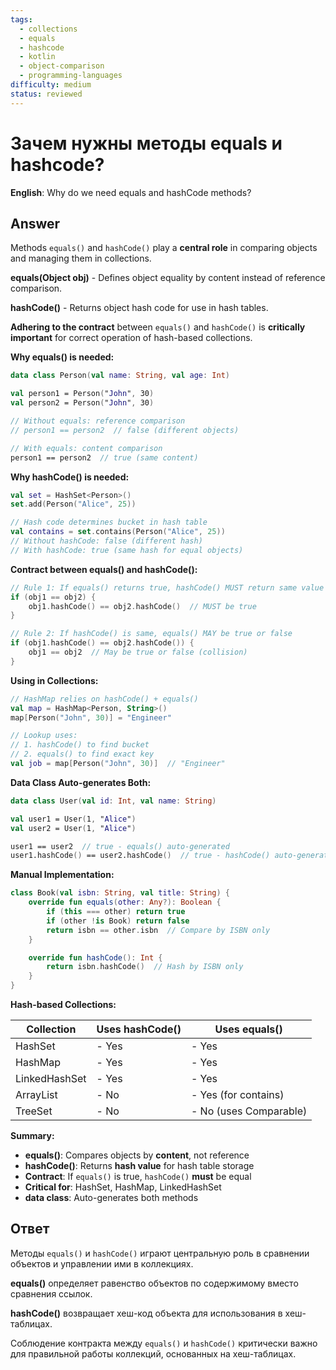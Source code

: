```yaml
---
tags:
  - collections
  - equals
  - hashcode
  - kotlin
  - object-comparison
  - programming-languages
difficulty: medium
status: reviewed
---
```


# Зачем нужны методы equals и hashcode?

**English**: Why do we need equals and hashCode methods?

## Answer

Methods `equals()` and `hashCode()` play a **central role** in comparing objects and managing them in collections.

**equals(Object obj)** - Defines object equality by content instead of reference comparison.

**hashCode()** - Returns object hash code for use in hash tables.

**Adhering to the contract** between `equals()` and `hashCode()` is **critically important** for correct operation of hash-based collections.

**Why equals() is needed:**

```kotlin
data class Person(val name: String, val age: Int)

val person1 = Person("John", 30)
val person2 = Person("John", 30)

// Without equals: reference comparison
// person1 == person2  // false (different objects)

// With equals: content comparison
person1 == person2  // true (same content)
```

**Why hashCode() is needed:**

```kotlin
val set = HashSet<Person>()
set.add(Person("Alice", 25))

// Hash code determines bucket in hash table
val contains = set.contains(Person("Alice", 25))
// Without hashCode: false (different hash)
// With hashCode: true (same hash for equal objects)
```

**Contract between equals() and hashCode():**

```kotlin
// Rule 1: If equals() returns true, hashCode() MUST return same value
if (obj1 == obj2) {
    obj1.hashCode() == obj2.hashCode()  // MUST be true
}

// Rule 2: If hashCode() is same, equals() MAY be true or false
if (obj1.hashCode() == obj2.hashCode()) {
    obj1 == obj2  // May be true or false (collision)
}
```

**Using in Collections:**

```kotlin
// HashMap relies on hashCode() + equals()
val map = HashMap<Person, String>()
map[Person("John", 30)] = "Engineer"

// Lookup uses:
// 1. hashCode() to find bucket
// 2. equals() to find exact key
val job = map[Person("John", 30)]  // "Engineer"
```

**Data Class Auto-generates Both:**

```kotlin
data class User(val id: Int, val name: String)

val user1 = User(1, "Alice")
val user2 = User(1, "Alice")

user1 == user2  // true - equals() auto-generated
user1.hashCode() == user2.hashCode()  // true - hashCode() auto-generated
```

**Manual Implementation:**

```kotlin
class Book(val isbn: String, val title: String) {
    override fun equals(other: Any?): Boolean {
        if (this === other) return true
        if (other !is Book) return false
        return isbn == other.isbn  // Compare by ISBN only
    }

    override fun hashCode(): Int {
        return isbn.hashCode()  // Hash by ISBN only
    }
}
```

**Hash-based Collections:**

| Collection | Uses hashCode() | Uses equals() |
|------------|-----------------|---------------|
| HashSet | - Yes | - Yes |
| HashMap | - Yes | - Yes |
| LinkedHashSet | - Yes | - Yes |
| ArrayList | - No | - Yes (for contains) |
| TreeSet | - No | - No (uses Comparable) |

**Summary:**

- **equals()**: Compares objects by **content**, not reference
- **hashCode()**: Returns **hash value** for hash table storage
- **Contract**: If `equals()` is true, `hashCode()` **must** be equal
- **Critical for**: HashSet, HashMap, LinkedHashSet
- **data class**: Auto-generates both methods

## Ответ

Методы `equals()` и `hashCode()` играют центральную роль в сравнении объектов и управлении ими в коллекциях.

**equals()** определяет равенство объектов по содержимому вместо сравнения ссылок.

**hashCode()** возвращает хеш-код объекта для использования в хеш-таблицах.

Соблюдение контракта между `equals()` и `hashCode()` критически важно для правильной работы коллекций, основанных на хеш-таблицах.

